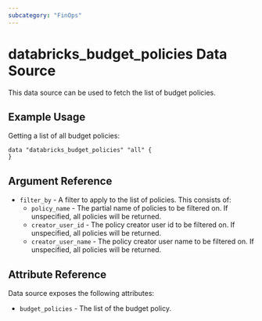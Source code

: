 ```yaml
---
subcategory: "FinOps"
---
```

# databricks_budget_policies Data Source
This data source can be used to fetch the list of budget policies. 

## Example Usage

Getting a list of all budget policies:

```hcl
data "databricks_budget_policies" "all" {
}
```

## Argument Reference
- `filter_by` - A filter to apply to the list of policies. This consists of: 
    - `policy_name` - The partial name of policies to be filtered on. If unspecified, all policies will be returned.
    - `creator_user_id` - The policy creator user id to be filtered on. If unspecified, all policies will be returned.
    - `creator_user_name` - The policy creator user name to be filtered on. If unspecified, all policies will be returned.

## Attribute Reference

Data source exposes the following attributes:

- `budget_policies` - The list of the budget policy.